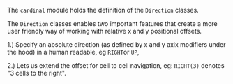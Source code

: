 
The `cardinal` module holds the definition of the `Direction` classes.

The `Direction` classes enables two important features that create a more user friendly way of working with relative x and y positional offsets.

1.) Specify an absolute direction (as defined by x and y axix modifiers under the hood) in a human readable, eg `RIGHT`or `UP`,

2.) Lets us extend the offset for cell to cell navigation, eg: `RIGHT(3)` denotes "3 cells to the right".